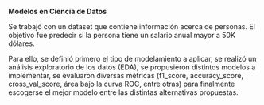 **Modelos en Ciencia de Datos**

Se trabajó con un dataset que contiene información acerca de personas. El objetivo fue predecir si la persona tiene un salario anual mayor a 50K dólares.

Para ello, se definió primero el tipo de modelamiento a aplicar, se realizó un análisis exploratorio de los datos (EDA), se propusieron distintos modelos a implementar, se evaluaron diversas métricas (f1_score, accuracy_score, cross_val_score, área bajo la curva ROC, entre otras) para finalmente escogerse el mejor modelo entre las distintas alternativas propuestas.
